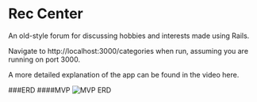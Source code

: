 # Rec Center


An old-style forum for discussing hobbies and interests made using Rails.

Navigate to http://localhost:3000/categories when run, assuming you are running on port 3000.

A more detailed explanation of the app can be found in the video here. 


###ERD
####MVP
![MVP ERD](https://user-images.githubusercontent.com/52801399/86185897-86dbbe00-bb05-11ea-8cb4-2e1a3b01cd27.png)


